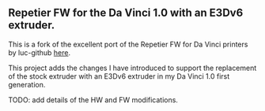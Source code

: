 ## Repetier FW for the Da Vinci 1.0 with an E3Dv6 extruder.

This is a fork of the excellent port of the Repetier FW for Da Vinci printers by luc-github [here](https://github.com/luc-github/Repetier-Firmware-0.92).

This project adds the changes I have introduced to support the replacement of the stock extruder with an E3Dv6 extruder in my Da Vinci 1.0 first generation.

TODO: add details of the HW and FW modifications.
